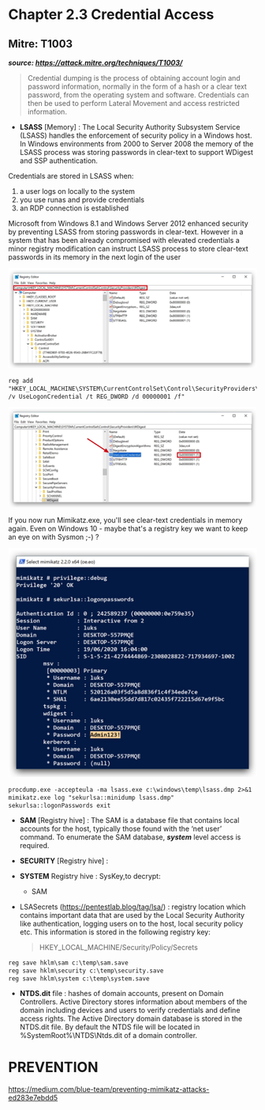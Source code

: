 # Chapter 2.3 Credential Access

Mitre: T1003 
--
***source: https://attack.mitre.org/techniques/T1003/***

>Credential dumping is the process of obtaining account login and password information, normally in the form of a hash or a clear text password, from the operating system and software. Credentials can then be used to perform Lateral Movement and access restricted information.

- **LSASS** [Memory] : The Local Security Authority Subsystem Service (LSASS) handles the enforcement of security policy in a Windows host. In Windows environments from 2000 to Server 2008 the memory of the LSASS process was storing passwords in clear-text to support WDigest and SSP authentication. 

Credentials are stored in LSASS when:

1. a user logs on locally to the system
2. you use runas and provide credentials
3. an RDP connection is established

Microsoft from Windows 8.1 and Windows Server 2012 enhanced security by preventing LSASS from storing passwords in clear-text. However in a system that has been already compromised with elevated credentials a minor registry modification can instruct LSASS process to store clear-text passwords in its memory in the next login of the user

![WDIGEST](assets/01-reg_wdigest.jpg)

```code
reg add "HKEY_LOCAL_MACHINE\SYSTEM\CurrentControlSet\Control\SecurityProviders\WDigest" /v UseLogonCredential /t REG_DWORD /d 00000001 /f"
```

![WDIGEST](assets/01-reg_wdigest_clear.jpg) 

If you now run Mimikatz.exe, you'll see clear-text credentials in memory again. Even on Windows 10 - maybe that's a registry key we want to keep an eye on with Sysmon ;-) ?

![WDIGEST](assets/01-mimi_clear.jpg) 


```code
procdump.exe -accepteula -ma lsass.exe c:\windows\temp\lsass.dmp 2>&1
mimikatz.exe log "sekurlsa::minidump lsass.dmp" sekurlsa::logonPasswords exit
```

- **SAM** [Registry hive] : The SAM is a database file that contains local accounts for the host, typically those found with the ‘net user’ command. To enumerate the SAM database, ***system*** level access is required. 

- **SECURITY** [Registry hive] : 
  
- **SYSTEM** Registry hive : SysKey,to decrypt:
    -  SAM
  
- LSASecrets (https://pentestlab.blog/tag/lsa/) : registry location which contains important data that are used by the Local Security Authority like authentication, logging users on to the host, local security policy etc. This information is stored in the following registry key:
  > HKEY_LOCAL_MACHINE/Security/Policy/Secrets

```code
reg save hklm\sam c:\temp\sam.save
reg save hklm\security c:\temp\security.save
reg save hklm\system c:\temp\system.save
```

- **NTDS.dit** file : hashes of domain accounts, present on Domain Controllers. Active Directory stores information about members of the domain including devices and users to verify credentials and define access rights. The Active Directory domain database is stored in the NTDS.dit file. By default the NTDS file will be located in %SystemRoot%\NTDS\Ntds.dit of a domain controller.

PREVENTION
===

https://medium.com/blue-team/preventing-mimikatz-attacks-ed283e7ebdd5
